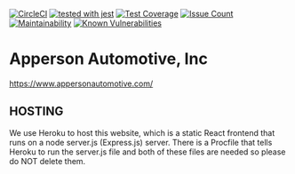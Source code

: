 [![CircleCI](https://circleci.com/gh/WebJamApps/AppersonAuto.svg?style=svg)](https://circleci.com/gh/WebJamApps/AppersonAuto)
[![tested with jest](https://img.shields.io/badge/tested_with-jest-99424f.svg)](https://github.com/facebook/jest)
[![Test Coverage](https://api.codeclimate.com/v1/badges/c105d2e919879effaea8/test_coverage)](https://codeclimate.com/github/WebJamApps/AppersonAuto/test_coverage)
[![Issue Count](https://codeclimate.com/github/WebJamApps/AppersonAuto/badges/issue_count.svg)](https://codeclimate.com/github/WebJamApps/AppersonAuto/issues)
[![Maintainability](https://api.codeclimate.com/v1/badges/c105d2e919879effaea8/maintainability)](https://codeclimate.com/github/WebJamApps/AppersonAuto/maintainability)
[![Known Vulnerabilities](https://snyk.io/test/github/webjamapps/AppersonAuto/badge.svg)](https://snyk.io/test/github/webjamapps/AppersonAuto)

# Apperson Automotive, Inc

<https://www.appersonautomotive.com/>

## HOSTING

We use Heroku to host this website, which is a static React frontend that runs on a node server.js (Express.js) server. There is a Procfile that tells Heroku to run the server.js file and both of these files are needed so please do NOT delete them.
